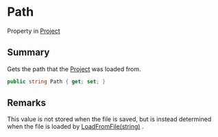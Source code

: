 # Path

Property in [Project](yarn.compiler.project.md)

## Summary

Gets the path that the [Project](yarn.compiler.project.md) was loaded from.

```csharp
public string Path { get; set; }
```

## Remarks

This value is not stored when the file is saved, but is instead determined when the file is loaded by [LoadFromFile(string)](yarn.compiler.project.loadfromfile.md) .
